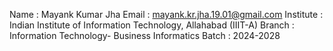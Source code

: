Name : Mayank Kumar Jha
Email : mayank.kr.jha.19.01@gmail.com
Institute : Indian Institute of Information Technology, Allahabad (IIIT-A)
Branch : Information Technology- Business Informatics
Batch : 2024-2028
